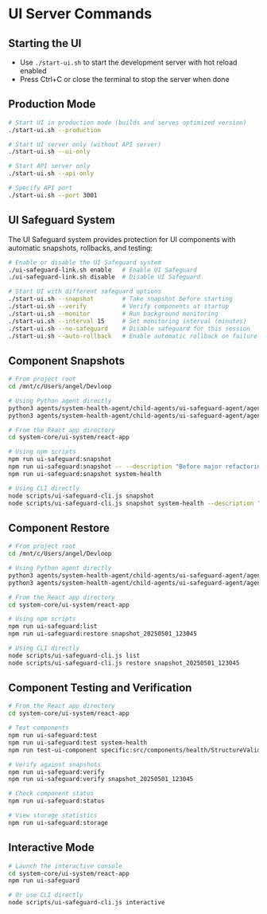 # UI Server Commands

## Starting the UI

- Use `./start-ui.sh` to start the development server with hot reload enabled
- Press Ctrl+C or close the terminal to stop the server when done

## Production Mode

```bash
# Start UI in production mode (builds and serves optimized version)
./start-ui.sh --production

# Start UI server only (without API server)
./start-ui.sh --ui-only

# Start API server only
./start-ui.sh --api-only

# Specify API port
./start-ui.sh --port 3001
```

## UI Safeguard System

The UI Safeguard system provides protection for UI components with automatic snapshots, rollbacks, and testing:

```bash
# Enable or disable the UI Safeguard system
./ui-safeguard-link.sh enable   # Enable UI Safeguard
./ui-safeguard-link.sh disable  # Disable UI Safeguard

# Start UI with different safeguard options
./start-ui.sh --snapshot        # Take snapshot before starting
./start-ui.sh --verify          # Verify components at startup
./start-ui.sh --monitor         # Run background monitoring
./start-ui.sh --interval 15     # Set monitoring interval (minutes)
./start-ui.sh --no-safeguard    # Disable safeguard for this session
./start-ui.sh --auto-rollback   # Enable automatic rollback on failure
```

## Component Snapshots

```bash
# From project root
cd /mnt/c/Users/angel/Devloop

# Using Python agent directly
python3 agents/system-health-agent/child-agents/ui-safeguard-agent/agent.py snapshot all
python3 agents/system-health-agent/child-agents/ui-safeguard-agent/agent.py snapshot system-health

# From the React app directory
cd system-core/ui-system/react-app

# Using npm scripts
npm run ui-safeguard:snapshot
npm run ui-safeguard:snapshot -- --description "Before major refactoring"
npm run ui-safeguard:snapshot system-health

# Using CLI directly
node scripts/ui-safeguard-cli.js snapshot
node scripts/ui-safeguard-cli.js snapshot system-health --description "Important checkpoint"
```

## Component Restore

```bash
# From project root
cd /mnt/c/Users/angel/Devloop

# Using Python agent directly
python3 agents/system-health-agent/child-agents/ui-safeguard-agent/agent.py list
python3 agents/system-health-agent/child-agents/ui-safeguard-agent/agent.py restore snapshot_20250501_123045

# From the React app directory
cd system-core/ui-system/react-app

# Using npm scripts
npm run ui-safeguard:list
npm run ui-safeguard:restore snapshot_20250501_123045

# Using CLI directly
node scripts/ui-safeguard-cli.js list
node scripts/ui-safeguard-cli.js restore snapshot_20250501_123045
```

## Component Testing and Verification

```bash
# From the React app directory
cd system-core/ui-system/react-app

# Test components
npm run ui-safeguard:test
npm run ui-safeguard:test system-health
npm run test-ui-component specific:src/components/health/StructureValidation.jsx

# Verify against snapshots
npm run ui-safeguard:verify
npm run ui-safeguard:verify snapshot_20250501_123045

# Check component status
npm run ui-safeguard:status

# View storage statistics
npm run ui-safeguard:storage
```

## Interactive Mode

```bash
# Launch the interactive console
cd system-core/ui-system/react-app
npm run ui-safeguard

# Or use CLI directly
node scripts/ui-safeguard-cli.js interactive
```